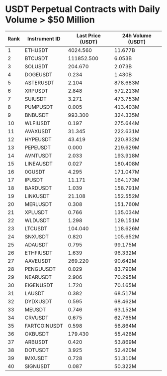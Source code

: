 # USDT Perpetual Contracts with Daily Volume > $50 Million

| Rank | Instrument ID | Last Price (USDT) | 24h Volume (USDT) |
|------|---------------|-------------------|-------------------|
| 1 | ETHUSDT | 4024.560 | 11.677B |
| 2 | BTCUSDT | 111852.500 | 6.053B |
| 3 | SOLUSDT | 204.670 | 2.073B |
| 4 | DOGEUSDT | 0.234 | 1.430B |
| 5 | ASTERUSDT | 2.104 | 878.683M |
| 6 | XRPUSDT | 2.848 | 572.213M |
| 7 | SUIUSDT | 3.271 | 473.753M |
| 8 | PUMPUSDT | 0.005 | 413.403M |
| 9 | BNBUSDT | 993.300 | 324.335M |
| 10 | WLFIUSDT | 0.197 | 275.644M |
| 11 | AVAXUSDT | 31.345 | 222.631M |
| 12 | HYPEUSDT | 43.419 | 220.832M |
| 13 | PEPEUSDT | 0.000 | 219.629M |
| 14 | AVNTUSDT | 2.033 | 193.918M |
| 15 | LINEAUSDT | 0.027 | 180.408M |
| 16 | 0GUSDT | 4.295 | 171.047M |
| 17 | IPUSDT | 11.171 | 164.173M |
| 18 | BARDUSDT | 1.039 | 158.791M |
| 19 | LINKUSDT | 21.108 | 152.552M |
| 20 | MERLUSDT | 0.308 | 151.760M |
| 21 | XPLUSDT | 0.766 | 135.034M |
| 22 | WLDUSDT | 1.298 | 129.151M |
| 23 | LTCUSDT | 104.040 | 118.626M |
| 24 | SNXUSDT | 0.820 | 105.652M |
| 25 | ADAUSDT | 0.795 | 99.175M |
| 26 | ETHFIUSDT | 1.639 | 96.332M |
| 27 | AAVEUSDT | 269.220 | 90.642M |
| 28 | PENGUUSDT | 0.029 | 83.790M |
| 29 | NEARUSDT | 2.906 | 70.295M |
| 30 | EIGENUSDT | 1.720 | 70.165M |
| 31 | LAUSDT | 0.382 | 68.517M |
| 32 | DYDXUSDT | 0.595 | 68.462M |
| 33 | MEUSDT | 0.746 | 63.152M |
| 34 | CRVUSDT | 0.675 | 62.765M |
| 35 | FARTCOINUSDT | 0.598 | 56.864M |
| 36 | OKBUSDT | 179.430 | 55.426M |
| 37 | ARBUSDT | 0.420 | 53.869M |
| 38 | DOTUSDT | 3.925 | 52.420M |
| 39 | IMXUSDT | 0.728 | 51.310M |
| 40 | SIGNUSDT | 0.087 | 50.322M |
